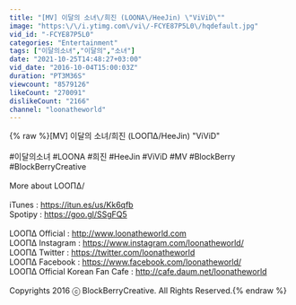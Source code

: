 ```yaml
---
title: "[MV] 이달의 소녀\/희진 (LOONA\/HeeJin) \"ViViD\""
image: "https:\/\/i.ytimg.com\/vi\/-FCYE87P5L0\/hqdefault.jpg"
vid_id: "-FCYE87P5L0"
categories: "Entertainment"
tags: ["이달의소녀","이달의","소녀"]
date: "2021-10-25T14:48:27+03:00"
vid_date: "2016-10-04T15:00:03Z"
duration: "PT3M36S"
viewcount: "8579126"
likeCount: "270091"
dislikeCount: "2166"
channel: "loonatheworld"
---
```

{% raw %}[MV] 이달의 소녀/희진 (LOOΠΔ/HeeJin) &quot;ViViD&quot;<br /><br />#이달의소녀 #LOONA #희진 #HeeJin #ViViD #MV #BlockBerry #BlockBerryCreative <br /><br />More about LOOΠΔ/ <br /><br />iTunes : <a rel="nofollow" target="blank" href="https://itun.es/us/Kk6qfb">https://itun.es/us/Kk6qfb</a><br />Spotipy : <a rel="nofollow" target="blank" href="https://goo.gl/SSgFQ5">https://goo.gl/SSgFQ5</a><br /><br />LOOΠΔ Official : <a rel="nofollow" target="blank" href="http://www.loonatheworld.com">http://www.loonatheworld.com</a><br />LOOΠΔ Instagram : <a rel="nofollow" target="blank" href="https://www.instagram.com/loonatheworld/">https://www.instagram.com/loonatheworld/</a><br />LOOΠΔ Twitter : <a rel="nofollow" target="blank" href="https://twitter.com/loonatheworld">https://twitter.com/loonatheworld</a><br />LOOΠΔ Facebook : <a rel="nofollow" target="blank" href="https://www.facebook.com/loonatheworld/">https://www.facebook.com/loonatheworld/</a><br />LOOΠΔ Official Korean Fan Cafe : <a rel="nofollow" target="blank" href="http://cafe.daum.net/loonatheworld">http://cafe.daum.net/loonatheworld</a><br /><br />Copyrights 2016 ⓒ BlockBerryCreative. All Rights Reserved.{% endraw %}
